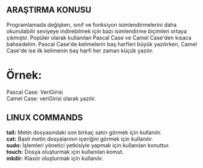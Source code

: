 ## ARAŞTIRMA KONUSU

Programlamada değişken, sınıf ve fonksiyon isimlendirmelerini daha okunulabilir seviyeye indirebilmek için bazı isimlendirme biçimleri ortaya çıkmıştır. Popüler olarak kullanılan Pascal Case ve Camel Case'den kısaca bahsedelim. Pascal Case'de kelimelerin baş harfleri büyük yazılırken, Camel Case'de ise ilk kelimenin baş harfi her zaman küçük yazılır. 

# Örnek:
Pascal Case: VeriGirisi <br>
Camel Case: veriGirisi olarak yazılır.<br>

## LINUX COMMANDS

<b>tail:</b> Metin dosyasındaki son birkaç satırı görmek için kullanılır.<br>
<b>cat:</b> Basit metin dosyalarının içeriğini görmek için kullanılır.<br>
<b>sudo:</b> İşlemleri yönetici yetkisiyle yapmak için kullanılan konuttur.<br>
<b>touch:</b> Dosya oluşturmak için kullanılan komut.<br>
<b>mkdir:</b> Klasör oluşturmak için kullanılır.

